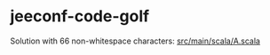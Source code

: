 # jeeconf-code-golf

Solution with 66 non-whitespace characters: 
[src/main/scala/A.scala](A.scala)
